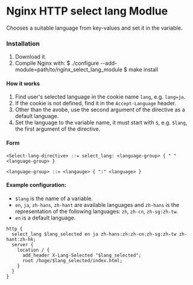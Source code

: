 # Nginx HTTP select lang Modlue
Chooses a suitable language from key-values and set it in the variable.

### Installation
1. Download it.
1. Compile Nginx with:
$ ./configure --add-module=path/to/nginx_select_lang_module
$ make install

#### How it works
1. Find user's selected language in the cookie name `lang`, e.g. `lang=ja`.
1. If the cookie is not defined, find it in the `Accept-Language` header.
1. Other than the avobe, use the second argument of the directive as a default language.
1. Set the language to the variable name, it must start with `$`, e.g. `$lang`, the first argument of the directive.

#### Form
```
<Select-lang-directive> ::= select_lang: <language-group> { " " <language-group> }

<language-group> ::= <langauge> { ":" <language> }
```

#### Example configuration:

* `$lang` is the name of a variable.
* `en`, `ja`, `zh-hans`, `zh-hant` are available languages and `zh-hans` is the representation of the following languages: `zh`, `zh-cn`, `zh-sg:zh-tw`.
* `en` is a default language.

```
http {
  select_lang $lang_selected en ja zh-hans:zh:zh-cn:zh-sg:zh-tw zh-hant:zh-hk;
  server {
    location / {
      add_header X-Lang-Selected "$lang_selected";
      root /hoge/$lang_selected/index.html;
    }
  }
}
```
